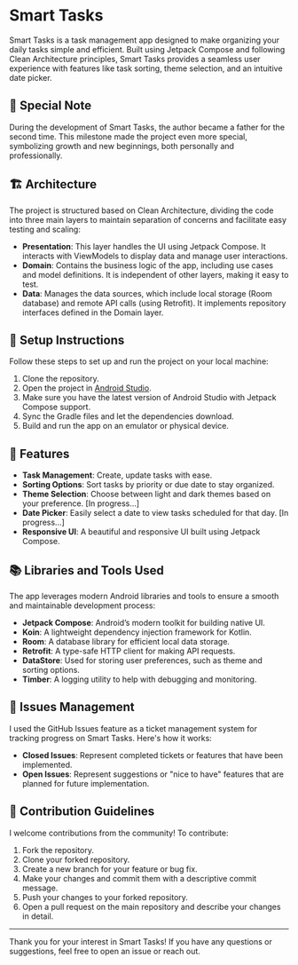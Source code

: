 # Smart Tasks

Smart Tasks is a task management app designed to make organizing your daily tasks simple and efficient. Built using Jetpack Compose and following Clean Architecture principles, Smart Tasks provides a seamless user experience with features like task sorting, theme selection, and an intuitive date picker.

## 👶 Special Note

During the development of Smart Tasks, the author became a father for the second time. This milestone made the project even more special, symbolizing growth and new beginnings, both personally and professionally.

## 🏗️ Architecture

The project is structured based on Clean Architecture, dividing the code into three main layers to maintain separation of concerns and facilitate easy testing and scaling:

- **Presentation**: This layer handles the UI using Jetpack Compose. It interacts with ViewModels to display data and manage user interactions.
- **Domain**: Contains the business logic of the app, including use cases and model definitions. It is independent of other layers, making it easy to test.
- **Data**: Manages the data sources, which include local storage (Room database) and remote API calls (using Retrofit). It implements repository interfaces defined in the Domain layer.

## 🔧 Setup Instructions

Follow these steps to set up and run the project on your local machine:

1. Clone the repository.
2. Open the project in [Android Studio](https://developer.android.com/studio).
3. Make sure you have the latest version of Android Studio with Jetpack Compose support.
4. Sync the Gradle files and let the dependencies download.
5. Build and run the app on an emulator or physical device.

## 🌟 Features

- **Task Management**: Create, update tasks with ease.
- **Sorting Options**: Sort tasks by priority or due date to stay organized.
- **Theme Selection**: Choose between light and dark themes based on your preference. [In progress...]
- **Date Picker**: Easily select a date to view tasks scheduled for that day. [In progress...]
- **Responsive UI**: A beautiful and responsive UI built using Jetpack Compose.

## 📚 Libraries and Tools Used

The app leverages modern Android libraries and tools to ensure a smooth and maintainable development process:

- **Jetpack Compose**: Android’s modern toolkit for building native UI.
- **Koin**: A lightweight dependency injection framework for Kotlin.
- **Room**: A database library for efficient local data storage.
- **Retrofit**: A type-safe HTTP client for making API requests.
- **DataStore**: Used for storing user preferences, such as theme and sorting options.
- **Timber**: A logging utility to help with debugging and monitoring.

## 📌 Issues Management

I used the GitHub Issues feature as a ticket management system for tracking progress on Smart Tasks. Here's how it works:

- **Closed Issues**: Represent completed tickets or features that have been implemented.
- **Open Issues**: Represent suggestions or "nice to have" features that are planned for future implementation.

## 🤝 Contribution Guidelines

I welcome contributions from the community! To contribute:

1. Fork the repository.
2. Clone your forked repository.
3. Create a new branch for your feature or bug fix.
4. Make your changes and commit them with a descriptive commit message.
5. Push your changes to your forked repository.
6. Open a pull request on the main repository and describe your changes in detail.

---

Thank you for your interest in Smart Tasks! If you have any questions or suggestions, feel free to open an issue or reach out.
